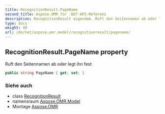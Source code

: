 ```yaml
---
title: RecognitionResult.PageName
second_title: Aspose.OMR für .NET-API-Referenz
description: RecognitionResult eigendom. Ruft den Seitennamen ab oder legt ihn fest
type: docs
weight: 40
url: /de/net/aspose.omr.model/recognitionresult/pagename/
---
```

## RecognitionResult.PageName property

Ruft den Seitennamen ab oder legt ihn fest

```csharp
public string PageName { get; set; }
```

### Siehe auch

* class [RecognitionResult](../)
* namensraum [Aspose.OMR.Model](../../recognitionresult/)
* Montage [Aspose.OMR](../../../)


